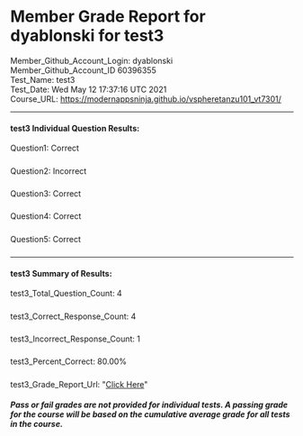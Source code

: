 # Member Grade Report for dyablonski for test3  
   
Member_Github_Account_Login: dyablonski  
Member_Github_Account_ID 60396355  
Test_Name: test3  
Test_Date: Wed May 12 17:37:16 UTC 2021  
Course_URL: https://modernappsninja.github.io/vspheretanzu101_vt7301/  
   
---  
#### test3 Individual Question Results:  
Question1: Correct  
#####  
Question2: Incorrect  
#####  
Question3: Correct  
#####  
Question4: Correct  
#####  
Question5: Correct  
#####  
---  
#### test3 Summary of Results:  
test3_Total_Question_Count: 4  
#####  
test3_Correct_Response_Count: 4  
#####  
test3_Incorrect_Response_Count: 1  
#####  
test3_Percent_Correct: 80.00%  
#####  
test3_Grade_Report_Url: "[Click Here](https://github.com/modernappsninjas/dyablonski/blob/main/static/userdata/courses/vspheretanzu101_vt7301/grade_report.pr233.test3.md)"
##### Pass or fail grades are not provided for individual tests. A passing grade for the course will be based on the cumulative average grade for all tests in the course.  
